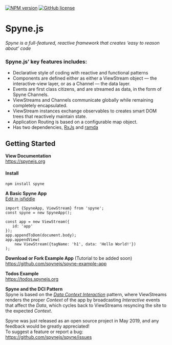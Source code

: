 [![NPM version](https://img.shields.io/npm/v/spyne.svg?longCache=true&style=flat-square)](https://www.npmjs.com/package/spyne)
[![GitHub license](https://img.shields.io/github/license/spynejs/spyne.svg?longCache=true&style=flat-square)](https://github.com/spynejs/spyne/blob/master/LICENSE)
# Spyne.js
<em>Spyne is a full-featured, reactive framework that creates ‘easy to reason about’ code</em>

### Spyne.js’ key features includes:

* Declarative style of coding with reactive and functional patterns
* Components are defined either as either a ViewStream object — the interactive-view layer, or as a Channel — the data layer.
* Events are first class citizens, and are streamed as data, in the form of Spyne Channels.
* ViewStreams and Channels communicate globally while remaining completely encapsulated.
* ViewStream instances exchange observables to creates smart DOM trees that reactively maintain state.
* Application Routing is based on a configurable map object.
* Has two dependencies, [RxJs](https://rxjs-dev.firebaseapp.com) and [ramda](https://ramdajs.com)




## Getting Started ##
**View Documentation**<br/>
https://spynejs.org

#### Install ##
```
npm install spyne
```
**A Basic Spyne App**<br>
[Edit in jsfiddle](https://jsfiddle.net/nybatista/0ouqhn1y/)
```
import {SpyneApp, ViewStream} from 'spyne';
const spyne = new SpyneApp();

const app = new ViewStream({
   id: 'app'
});
app.appendToDom(document.body);
app.appendView(
    new ViewStream({tagName: 'h1', data: 'Hello World!'})
);

```
**Download or Fork Example App** (Tutorial to be added soon)<br/>
https://github.com/spynejs/spyne-example-app <br>

**Todos Example**<br/>
https://todos.spynejs.org</br>


**Spyne and the DCI Pattern**<br/>
Spyne is based on the [*Data Context Interaction*](https://en.wikipedia.org/wiki/Data,_context_and_interaction) pattern, where ViewStreams renders the proper *Context* of the app by broadcasting *Interactive* events that affect the *Data*, which cycles back to ViewStreams resyncing the site to the expected *Context*.

Spyne was just released as an open source project in May 2019, and any feedback would be greatly appreciated!<br>
To suggest a feature or report a bug: https://github.com/spynejs/spyne/issues
